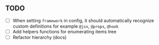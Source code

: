 ## TODO

- [ ] When setting `framework` in config, it should automatically recognize custom definitions for example `@jsx`, `@props`, `@hook`
- [ ] Add helpers functions for enumerating items tree
- [ ] Refactor hierarchy (docs) 
